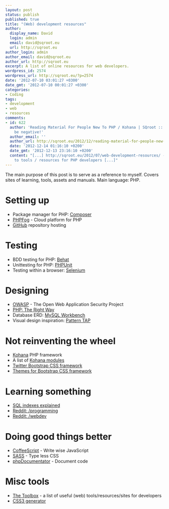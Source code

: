 ```yaml
---
layout: post
status: publish
published: true
title: "(Web) development resources"
author:
  display_name: David
  login: admin
  email: david@sqroot.eu
  url: http://sqroot.eu
author_login: admin
author_email: david@sqroot.eu
author_url: http://sqroot.eu
excerpt: A list of online resources for web developers.
wordpress_id: 2574
wordpress_url: http://sqroot.eu/?p=2574
date: '2012-07-10 03:01:27 +0300'
date_gmt: '2012-07-10 00:01:27 +0300'
categories:
- Coding
tags:
- development
- web
- resources
comments:
- id: 622
  author: 'Reading Material For People New To PHP / Kohana | SQroot :: Don&#039;t
    be negative!'
  author_email: ''
  author_url: http://sqroot.eu/2012/12/reading-material-for-people-new-to-php-kohana/
  date: '2012-12-14 01:16:10 +0200'
  date_gmt: '2012-12-13 23:16:10 +0200'
  content: "[...] http://sqroot.eu/2012/07/web-development-resources/ - List of links
    to tools / resources for PHP developers [...]"
---
```

<p>The main purpose of this post is to serve as a reference to myself. Covers sites of learning, tools, assets and manuals. Main language: PHP.</p>
<h1>Setting up</h1>
<ul>
<li>Package manager for PHP: <a href="http://getcomposer.org/">Composer</a></li>
<li><a href="https://phpfog.com/">PHPFog</a> - Cloud platform for PHP</li>
<li><a href="https://github.com/">GitHub</a> repository hosting</li>
</ul>
<h1>Testing</h1>
<ul>
<li>BDD testing for PHP: <a href="http://behat.org/">Behat</a></li>
<li>Unittesting for PHP: <a href="http://www.phpunit.de/manual/current/en/index.html">PHPUnit</a></li>
<li>Testing within a browser: <a href="http://seleniumhq.org/">Selenium</a></li>
</ul>
<h1>Designing</h1>
<ul>
<li><a href="https://www.owasp.org/index.php/Guide_Table_of_Contents">OWASP</a> - The Open Web Application Security Project</li>
<li><a href="http://www.phptherightway.com/">PHP: The Right Way</a></li>
<li>Database ERD: <a href="http://www.mysql.com/products/workbench/">MySQL Workbench</a></li>
<li>Visual design inspiration: <a href="http://patterntap.com/">Pattern TAP</a></li>
</ul>
<h1>Not reinventing the wheel</h1>
<ul>
<li><a href="http://kohanaframework.org">Kohana</a> PHP framework</li>
<li>A list of <a href="http://kohana-modules.com/">Kohana modules</a></li>
<li><a href="http://twitter.github.com/bootstrap/">Twitter Bootstrap CSS framework</a></li>
<li><a href="http://bootswatchr.com/">Themes for Bootstrap CSS framework</a></li>
</ul>
<h1>Learning something</h1>
<ul>
<li><a href="http://use-the-index-luke.com/">SQL indexes explained</a></li>
<li><a href="http://www.reddit.com/r/programming">Reddit: /programming</a></li>
<li><a href="http://www.reddit.com/r/webdev">Reddit: /webdev</a></li>
</ul>
<h1>Doing good things better</h1>
<ul>
<li><a href="http://coffeescript.org/">CoffeeScript</a> - Write wise JavaScript</li>
<li><a href="http://sass-lang.com/">SASS</a> - Type less CSS</li>
<li><a href="http://www.phpdoc.org/">phpDocumentator</a> - Document code</li>
</ul>
<h1>Misc tools</h1>
<ul>
<li><a href="http://www.thetoolbox.cc/">The Toolbox</a> - a list of useful (web) tools/resources/sites for developers</li>
<li><a href="http://css3generator.com/">CSS3 generator</a></li>
</ul>
